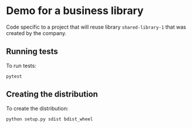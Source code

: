 # Demo for a business library

Code specific to a project that will reuse library `shared-library-1` that was created by the company.

## Running tests

To run tests:
```
pytest
```

## Creating the distribution

To create the distribution:
```
python setup.py sdist bdist_wheel
```
